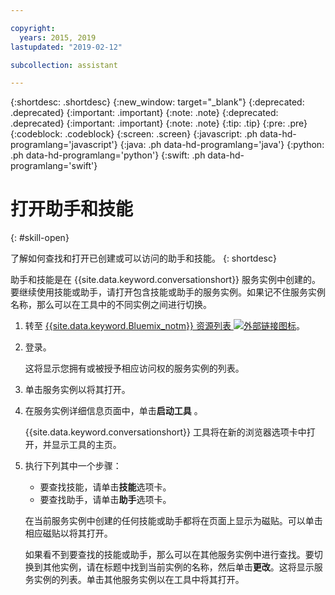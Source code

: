 ```yaml
---

copyright:
  years: 2015, 2019
lastupdated: "2019-02-12"

subcollection: assistant

---
```


{:shortdesc: .shortdesc}
{:new_window: target="_blank"}
{:deprecated: .deprecated}
{:important: .important}
{:note: .note}
{:deprecated: .deprecated}
{:important: .important}
{:note: .note}
{:tip: .tip}
{:pre: .pre}
{:codeblock: .codeblock}
{:screen: .screen}
{:javascript: .ph data-hd-programlang='javascript'}
{:java: .ph data-hd-programlang='java'}
{:python: .ph data-hd-programlang='python'}
{:swift: .ph data-hd-programlang='swift'}

# 打开助手和技能
{: #skill-open}

了解如何查找和打开已创建或可以访问的助手和技能。
{: shortdesc}

助手和技能是在 {{site.data.keyword.conversationshort}} 服务实例中创建的。要继续使用技能或助手，请打开包含技能或助手的服务实例。如果记不住服务实例名称，那么可以在工具中的不同实例之间进行切换。

1.  转至 [{{site.data.keyword.Bluemix_notm}} 资源列表 ![外部链接图标](../../icons/launch-glyph.svg "外部链接图标")](https://cloud.ibm.com/resources)。

1.  登录。

    这将显示您拥有或被授予相应访问权的服务实例的列表。

1.  单击服务实例以将其打开。

1.  在服务实例详细信息页面中，单击**启动工具** 。

    {{site.data.keyword.conversationshort}} 工具将在新的浏览器选项卡中打开，并显示工具的主页。

1.  执行下列其中一个步骤：

    - 要查找技能，请单击**技能**选项卡。
    - 要查找助手，请单击**助手**选项卡。

    在当前服务实例中创建的任何技能或助手都将在页面上显示为磁贴。可以单击相应磁贴以将其打开。

    如果看不到要查找的技能或助手，那么可以在其他服务实例中进行查找。要切换到其他实例，请在标题中找到当前实例的名称，然后单击**更改**。这将显示服务实例的列表。单击其他服务实例以在工具中将其打开。
